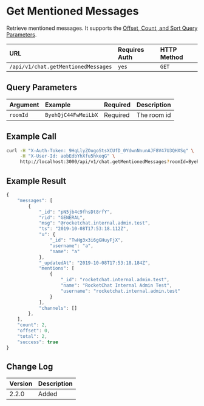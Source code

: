 # Get Mentioned Messages

Retrieve mentioned messages. It supports the [Offset, Count, and Sort Query Parameters](../../other-important-endpoints/offset-and-count-and-sort-info.md).

| URL | Requires Auth | HTTP Method |
| :--- | :--- | :--- |
| `/api/v1/chat.getMentionedMessages` | `yes` | `GET` |

## Query Parameters

| Argument | Example | Required | Description |
| :--- | :--- | :--- | :--- |
| `roomId` | `ByehQjC44FwMeiLbX` | Required | The room id |

## Example Call

```bash
curl -H "X-Auth-Token: 9HqLlyZOugoStsXCUfD_0YdwnNnunAJF8V47U3QHXSq" \
     -H "X-User-Id: aobEdbYhXfu5hkeqG" \
     http://localhost:3000/api/v1/chat.getMentionedMessages?roomId=ByehQjC44FwMeiLbX
```

## Example Result

```javascript
{
    "messages": [
        {
            "_id": "pN5jb4c9fhsDt8rfY",
            "rid": "GENERAL",
            "msg": "@rocketchat.internal.admin.test",
            "ts": "2019-10-08T17:53:18.112Z",
            "u": {
                "_id": "TwHg3x3i6gGHuyFjX",
                "username": "a",
                "name": "a"
            },
            "_updatedAt": "2019-10-08T17:53:18.184Z",
            "mentions": [
                {
                    "_id": "rocketchat.internal.admin.test",
                    "name": "RocketChat Internal Admin Test",
                    "username": "rocketchat.internal.admin.test"
                }
            ],
            "channels": []
        },
    ],
    "count": 2,
    "offset": 0,
    "total": 2,
    "success": true
}
```

## Change Log

| Version | Description |
| :--- | :--- |
| 2.2.0 | Added |

